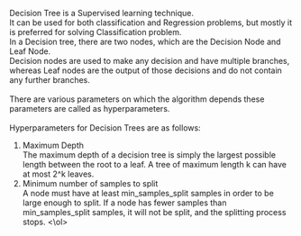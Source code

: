 Decision Tree is a Supervised learning technique.<br>
It can be used for both classification and Regression problems, but mostly it is preferred for solving Classification problem.<br>
In a Decision tree, there are two nodes, which are the Decision Node and Leaf Node. <br>
Decision nodes are used to make any decision and have multiple branches, whereas Leaf nodes are the output of those decisions and do not 
contain any further branches. <br>
<br>
There are various parameters on which the algorithm depends these parameters are called as hyperparameters.<br>
<br>
Hyperparameters for Decision Trees are as follows:<br>
<ol>
<li>Maximum Depth<br>
 The maximum depth of a decision tree is simply the largest possible length between the root to a leaf. A tree of maximum length k can 
 have at most 2^k  leaves.
<br>
<li>Minimum number of samples to split<br>
A node must have at least min_samples_split samples in order to be large enough to split. 
If a node has fewer samples than min_samples_split samples, it will not be split, and the splitting process stops.
<\ol>
